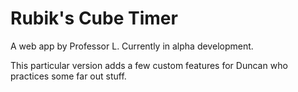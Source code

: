 # Rubik's Cube Timer

A web app by Professor L. Currently in alpha development.

This particular version adds a few custom features for Duncan who practices some far out stuff.
